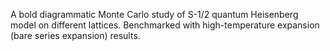 A bold diagrammatic Monte Carlo study of S-1/2 quantum Heisenberg model on different lattices. Benchmarked with high-temperature expansion (bare series expansion) results.
